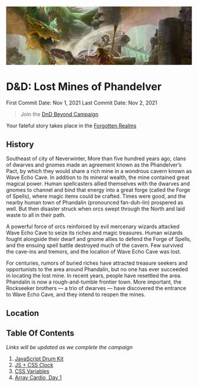 ![](/Resources/General/HERO_StartBox.jpeg)

# D&D: Lost Mines of Phandelver

First Commit Date: Nov 1, 2021
Last Commit Date: Nov 2, 2021

> Join the [DnD Beyond Campaign](https://ddb.ac/campaigns/join/22728393552644687)

Your fateful story takes place in the [Forgotten Realms](/Atlas/ForgottenRealms.md)

## History

Southeast of city of Neverwinter, More than five hundred years ago, clans of dwarves and gnomes made an agreement known as the Phandelver’s Pact, by which they would share a rich mine in a wondrous cavern known as Wave Echo Cave. In addition to its mineral wealth, the mine contained great magical power. Human spellcasters allied themselves with the dwarves and gnomes to channel and bind that energy into a great forge (called the Forge of Spells), where magic items could be crafted. Times were good, and the nearby human town of Phandalin (pronounced fan-duh-lin) prospered as well. But then disaster struck when orcs swept through the North and laid waste to all in their path.

A powerful force of orcs reinforced by evil mercenary wizards attacked Wave Echo Cave to seize its riches and magic treasures. Human wizards fought alongside their dwarf and gnome allies to defend the Forge of Spells, and the ensuing spell battle destroyed much of the cavern. Few survived the cave-ins and tremors, and the location of Wave Echo Cave was lost.

For centuries, rumors of buried riches have attracted treasure seekers and opportunists to the area around Phandalin, but no one has ever succeeded in locating the lost mine. In recent years, people have resettled the area. Phandalin is now a rough-and-tumble frontier town. More important, the Rockseeker brothers — a trio of dwarves — have discovered the entrance to Wave Echo Cave, and they intend to reopen the mines.

## Location

## Table Of Contents

*Links will be updated as we complete the campaign*

1.  [JavaScript Drum Kit](/exercises/01%20-%20JavaScript%20Drum%20Kit)
2.  [JS + CSS Clock](/exercises/02%20-%20JS%20and%20CSS%20Clock)
3.  [CSS Variables](/exercises/03%20-%20CSS%20Variables)
4.  [Array Cardio, Day 1](/exercises/04%20-%20Array%20Cardio%20Day%201/)
